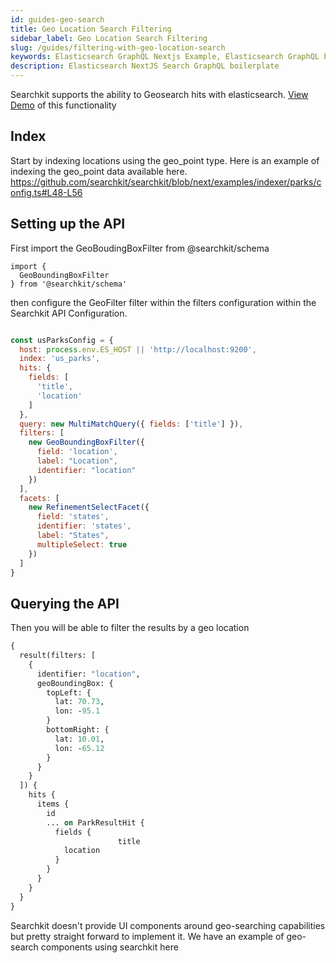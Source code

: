 ```yaml
---
id: guides-geo-search
title: Geo Location Search Filtering
sidebar_label: Geo Location Search Filtering
slug: /guides/filtering-with-geo-location-search
keywords: Elasticsearch GraphQL Nextjs Example, Elasticsearch GraphQL boilerplate 
description: Elasticsearch NextJS Search GraphQL boilerplate
---
```


Searchkit supports the ability to Geosearch hits with elasticsearch. [View Demo](https://demo.searchkit.co/us-parks) of this functionality 

## Index
Start by indexing locations using the geo_point type. Here is an example of indexing the geo_point data available here. https://github.com/searchkit/searchkit/blob/next/examples/indexer/parks/config.ts#L48-L56

## Setting up the API
First import the GeoBoudingBoxFilter from @searchkit/schema

```javascipt
import {
  GeoBoundingBoxFilter
} from '@searchkit/schema'
```

then configure the GeoFilter filter within the filters configuration within the Searchkit API Configuration.

```javascript

const usParksConfig = {
  host: process.env.ES_HOST || 'http://localhost:9200',
  index: 'us_parks',
  hits: {
    fields: [
      'title',
      'location'
    ]
  },
  query: new MultiMatchQuery({ fields: ['title'] }),
  filters: [
    new GeoBoundingBoxFilter({
      field: 'location',
      label: "Location",
      identifier: "location"
    })
  ],
  facets: [
    new RefinementSelectFacet({
      field: 'states',
      identifier: 'states',
      label: "States",
      multipleSelect: true
    })
  ]
}
```

## Querying the API

Then you will be able to filter the results by a geo location

```graphql
{
  result(filters: [
    {
      identifier: "location",
      geoBoundingBox: {
        topLeft: {
          lat: 70.73,
          lon: -95.1
        }
        bottomRight: {
          lat: 10.01,
          lon: -65.12
        }
      }
    }
  ]) {
    hits {
      items {
        id
        ... on ParkResultHit {
          fields {
						title
            location
          }
        }
      }
    }
  }
}
```

Searchkit doesn't provide UI components around geo-searching capabilities but pretty straight forward to implement it. We have an example of geo-search components using searchkit here




